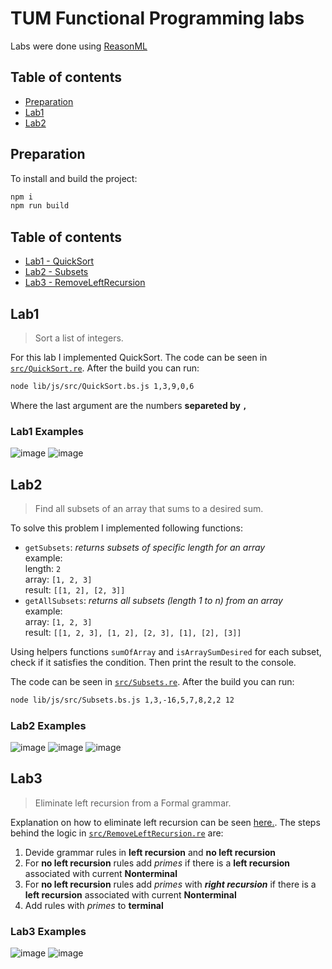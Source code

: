 # TUM Functional Programming labs

Labs were done using [ReasonML](https://reasonml.github.io/)

## Table of contents
* [Preparation](#preparation)
* [Lab1](#lab1)
* [Lab2](#lab2)

## Preparation

To install and build the project:

```bash
npm i
npm run build
```

## Table of contents

- [Lab1 - QuickSort](#lab1)
- [Lab2 - Subsets](#lab2)
- [Lab3 - RemoveLeftRecursion](#lab3)

## Lab1

> Sort a list of integers.

For this lab I implemented QuickSort. The code can be seen in [`src/QuickSort.re`](https://github.com/strdr4605/tum-fp-labs/blob/master/src/QuickSort.re). After the build you can run:

```bash
node lib/js/src/QuickSort.bs.js 1,3,9,0,6
```

Where the last argument are the numbers **separeted by `,`**

### Lab1 Examples

![image](https://user-images.githubusercontent.com/16056918/66345356-96541f00-e958-11e9-920e-b840982d845b.png)
![image](https://user-images.githubusercontent.com/16056918/66345412-b4218400-e958-11e9-8c83-ec2763cf72a2.png)

## Lab2

> Find all subsets of an array that sums to a desired sum.

To solve this problem I implemented following functions:

- `getSubsets`: _returns subsets of specific length for an array_  
  example:  
  length: `2`  
  array: `[1, 2, 3]`  
  result: `[[1, 2], [2, 3]]`  
- `getAllSubsets`: _returns all subsets (length 1 to n) from an array_  
  example:  
  array: `[1, 2, 3]`  
  result: `[[1, 2, 3], [1, 2], [2, 3], [1], [2], [3]]`

Using helpers functions `sumOfArray` and `isArraySumDesired` for each subset, check if it satisfies the condition. Then print the result to the console.

The code can be seen in [`src/Subsets.re`](https://github.com/strdr4605/tum-fp-labs/blob/master/src/Subsets.re). After the build you can run:

```bash
node lib/js/src/Subsets.bs.js 1,3,-16,5,7,8,2,2 12
```

### Lab2 Examples

![image](https://user-images.githubusercontent.com/16056918/66722711-dc5a2880-ee19-11e9-9fbf-086b55cc8d8d.png)
![image](https://user-images.githubusercontent.com/16056918/66722705-d2382a00-ee19-11e9-8dc9-e40cf4bb4a58.png)
![image](https://user-images.githubusercontent.com/16056918/66722699-c5b3d180-ee19-11e9-9afc-aa5c6a08a66c.png)


## Lab3

> Eliminate left recursion from a Formal grammar.

Explanation on how to eliminate left recursion can be seen [here.](https://www.youtube.com/watch?v=3_VCoBfrt9c).
The steps behind the logic in [`src/RemoveLeftRecursion.re`](https://github.com/strdr4605/tum-fp-labs/blob/master/src/RemoveLeftRecursion.re) are:

1. Devide grammar rules in **left recursion** and **no left recursion**
2. For **no left recursion** rules add _primes_ if there is a **left recursion** associated with current **Nonterminal**
2. For **no left recursion** rules add _primes_ with _**right recursion**_ if there is a **left recursion** associated with current **Nonterminal**
3. Add rules with _primes_ to **terminal**


### Lab3 Examples

![image](https://user-images.githubusercontent.com/16056918/68163591-8a617a00-ff63-11e9-9616-fd6421a4ab6f.png)
![image](https://user-images.githubusercontent.com/16056918/68163583-846b9900-ff63-11e9-8231-f11358902371.png)

